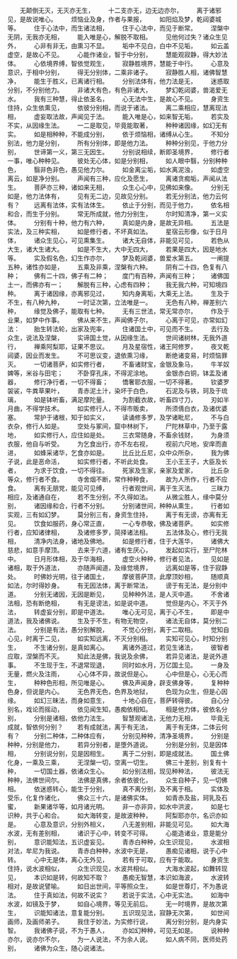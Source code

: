 <!-- { "loadSidebar": true } -->
　　无颠倒无灭，无灭亦无生，
　　十二支亦无，边无边亦尔，
　　离于诸邪见，是故说唯心。
　　烦恼业及身，作者与果报，
　　如阳焰及梦，乾闼婆城等。
　　住于心法中，而生诸法相，
　　住于心法中，而见于断常。
　　涅槃中无阴，无我亦无相，
　　能入唯是心，解脱不取相。
　　见他何过失？诸众生见外，
　　心非有非无，由熏习不显。
　　垢中不见白，白中不见垢，
　　如云盖虚空，是故心不见。
　　心能作诸业，智于中分别，
　　慧能观寂静，得大妙法体。
　　心依境界缚，智依觉观生，
　　寂静胜境界，慧能于中行。
　　心意及意识，于相中分别，
　　得无分别体，二乘非诸子。
　　寂静胜人相，诸佛智慧净，
　　能生于胜义，已离诸行相。
　　分别法体有，他力法是无，
　　迷惑取分别，不分别他力。
　　非诸大有色，有色非诸大，
　　梦幻乾闼婆，兽渴爱无水。
　　我有三种慧，得止依圣名，
　　心无法中生，是故心不见。
　　身资生住持，众生依熏见，
　　依彼分别相，而说于诸法。
　　离二乘相应，慧离现法相，
　　虚妄取法故，声闻见于法。
　　能入唯是心，如来智无垢，
　　若实及不实，从因缘生法。
　　一二是取见，毕竟能取著，
　　种种诸因缘，如幻无有实。
　　如是相种种，不能成分别，
　　依于烦恼相，诸缚从心生。
　　不知分别法，他力是分别，
　　所有分别体，即是他力法。
　　种种分别见，于他力分别，
　　世谛第一义，第三无因生。
　　分别说相续，断即圣境界，
　　修行者一事，唯心种种见。
　　彼处无心体，如是分别相，
　　如人眼中翳，分别种种色，
　　翳非色非色，愚见他力尔。
　　如金离尘垢，如水离泥浊，
　　如虚空离云，如是净分别。
　　声闻有三种，应化及愿生，
　　离诸贪痴垢，声闻从法生。
　　菩萨亦三种，诸如来无相，
　　众生心心中，见佛如来像。
　　分别无如是，他力法体有，
　　见有无二边，见故见分别。
　　若无分别法，他力云何有？
　　远离有法体，实有法体生。
　　依止于分别，而见于他力，
　　依名相和合，而生于分别。
　　常无所成就，他力分别生，
　　尔时知清净，第一义实体。
　　分别有十种，他力有六种，
　　真如是内身，是故无异相。
　　五法是实法，及三种实相，
　　如是修行者，不坏真如法。
　　星宿云形像，似于日月体，
　　诸众生见心，可见熏集生。
　　诸大无自体，非能见可见，
　　若色从大生，诸大生诸大。
　　如是不生大，大中无四大，
　　若果是四大，因是地水等。
　　实及假名色，幻生作亦尔，
　　梦及乾闼婆，兽爱水第五。
　　一阐提五种，诸性亦如是，
　　五乘及非乘，涅槃有六种。
　　阴有二十四，色复有八种；
　　佛有二十四，佛子有二种；
　　度门有百种，声闻有三种；
　　诸佛国土一，而佛亦有一；
　　解脱有三种，心虑有四种；
　　我无我六种，可知境四种。
　　离于诸因缘，亦离邪见过，
　　知内身离垢，大乘无上法。
　　生及于不生，有八种九种，
　　一时证次第，立法唯是一。
　　无色有八种，禅差别六种，
　　缘觉及佛子，能取有七种。
　　无有三世法，常无常亦尔，
　　作及于业果，如梦中作事。
　　佛从来不生，声闻佛子尔，
　　心离于可见，亦常如幻法：
　　胎生转法轮，出家及兜率，
　　住诸国土中，可见而不生。
　　去行及众生，说法及涅槃，
　　实谛国土觉，从因缘生法。
　　世间诸树林，无我外道行，
　　禅乘阿梨耶，证果不思议。
　　月及星宿性，诸王阿修罗，
　　夜叉乾闼婆，因业而发生。
　　不可思议变，退依熏习缘，
　　断绝诸变易，时烦恼罪灭。
　　一切诸菩萨，如实修行者，
　　不畜诸财宝，金银及象马，
　　牛羊奴婢等，米谷与田宅；
　　不卧穿孔床，不得泥涂地。
　　金银赤白铜，钵盂及诸器，
　　修行净行者，一切不得畜；
　　憍奢耶衣服，一切不得著。
　　钦婆罗袈裟，牛粪草果叶，
　　青赤泥土汁，染坏于白色，
　　石泥及与铁，珂及于琉璃，
　　如是钵听畜，满足摩陀量。
　　为割截衣故，听畜四寸刀，
　　刃如半月曲，不得学技术。
　　如实修行人，不得市贩卖，
　　所须倩白衣，及诸优婆塞。
　　常护于诸根，知于如实义，
　　读诵修多罗，及学诸毗尼，
　　不与白衣杂，修行人如是。
　　空处与冢间，窟中林树下，
　　尸陀林草中，乃至于露地，
　　如实修行人，应住如是处。
　　三衣常随身，不畜余钱财，
　　为身须衣服，他自与听受。
　　为乞食出行，亦不左右视，
　　视前六尺地，安庠而直进，
　　如蜂采诸华，乞食亦如是。
　　比丘比丘尼，众中众所杂，
　　我为佛子说，此是恶命活，
　　如实修行者，不听此处食。
　　王小王王子，大臣及长者，
　　为求于饮食，一切不得往。
　　死家及生家，亲家及爱家，
　　比丘杂等众，修行者不食。
　　寺舍烟不断，常作种种食，
　　故为人所作，行者不应食。
　　离有无朋党，能见可见缚，
　　行者观世间，离于生灭法。
　　三昧力相应，及诸通自在，
　　若不生分别，不久得如法。
　　从微尘胜人，缘中莫分别，
　　诸因缘和合，行者不分别。
　　分别诸世间，种种从熏生，
　　行者如实观，三有如幻梦。
　　莫分别三有，身资生住持，
　　离于有无谤，亦离有无见。
　　饮食如服药，身心常正直，
　　一心专恭敬，佛及诸菩萨。
　　如实修行者，应知诸律相，
　　及诸修多罗，简择诸法相。
　　五法体及心，修行无我相，
　　清净内法身，诸地及佛地。
　　如是修行者，住于大莲华，
　　诸佛大慈悲，如意手摩顶。
　　去来于六道，诸有生厌心，
　　发起如实行，至尸陀林中。
　　日月形体相，及于华海相，
　　虚空火种种，修行者见法，
　　见如是诸相，取于外道法，
　　亦随声闻道，及缘觉境界，
　　远离如是等，住于寂静处。
　　时佛妙光明，往于诸国土，
　　摩彼菩萨顶，此摩顶妙相，
　　随顺真如法，尔时得妙身。
　　有无因法体，离于断常法，
　　谤于有无法，是分别中道。
　　分别无诸因，无因是断见，
　　见种种外法，是人灭中道。
　　不舍诸法相，恐有断绝相，
　　有无是谤法，如是说中道。
　　觉但是内心，不灭于外法，
　　转虚妄分别，即是中道法。
　　唯心无可见，离于心不生，
　　即是中道法，我及诸佛说。
　　生及于不生，有物无物空，
　　诸法无自体，莫分别二法。
　　分别是有法，愚分别解脱，
　　不觉心分别，离于二取相。
　　觉知自心见，时离于二见，
　　如实知远离，不灭分别相。
　　实知可见心，时知分别生，
　　不生诸分别，是真如离心。
　　离诸外道过，若见生诸法，
　　彼智者应取，涅槃而不灭。
　　知此法是佛，我说及余佛，
　　若异见诸法，是说外道事。
　　不生现于生，不退常现退，
　　同时如水月，万亿国土见。
　　一身及无量，燃火及注雨，
　　心心体不异，故说但是心。
　　心中但是心，心无心而生，
　　种种色形相，所见唯是心。
　　佛及声闻身，辟支佛身等，
　　复种种色身，但说是内心。
　　无色界无色，色界及地狱，
　　色现为众生，但是心因缘。
　　如幻三昧法，而身如意生，
　　十地心自在，菩萨转得彼。
　　自心分别名，戏论而摇动，
　　依见闻生知，愚痴依相知。
　　相是他力体，彼依名分别，
　　分别是诸相，依他力法生。
　　智慧观诸法，无他力无相，
　　毕竟无成就，智依何分别？
　　若有成就法，离于有无法，
　　离于有无体，二体云何有？
　　分别二种体，二种体应有，
　　分别见种种，清净圣境界，
　　分别是种种，分别是他力，
　　若异分别者，是堕外道说。
　　分别是分别，见是因体相，
　　分别说分别，见是因相生。
　　离于二分别，即是成就法。
　　国土佛化身，一乘及三乘，
　　无涅槃一切，空离一切生。
　　佛三十差别，别复有十种，
　　一切国土器，依诸众生心。
　　如分别法相，现见种种法，
　　彼法无种种，法佛世间尔。
　　法佛是真佛，余者依彼化，
　　众生自种子，见一切佛相。
　　依迷惑转心，能生于分别，
　　真不离分别，及不离于相。
　　实体及受乐，化复作诸化，
　　佛众三十六，是诸佛实体。
　　如青赤及盐，珂乳及石蜜，
　　新果诸华等，如月诸光明。
　　非一亦非异，如水中洪波，
　　如是七识种，共于心和合。
　　如大海转变，是故波种种，
　　阿梨耶亦尔，名识亦如是。
　　心意及意识，分别外相义，
　　八无差别相，非能见可见。
　　如大海水波，无有差别相，
　　诸识于心中，转变不可得。
　　心能造诸业，意是能分别，
　　意识能知法，五识虚妄见。
　　青赤白种种，众生识现见，
　　水波相对法，牟尼为我说。
　　青赤白种种，水波中无是，
　　愚痴见诸相，说于心中转。
　　心中无是体，离心无外见，
　　若有于可取，应有于能取。
　　身资生住持，说水波相似，
　　众生识现见，水波共相似。
　　大海水波起，如舞转现见，
　　本识如是转，何故知不取？
　　愚痴无智慧，本识如海波，
　　水波转相对，是故说譬喻。
　　如日出世间，平等照众生，
　　如是世尊灯，不为愚说法。
　　住于真如法，何故不说实？
　　若说于实法，心中无实法。
　　如海中水波，如镜及于梦，
　　如自心境界，等见无前后。
　　无一时境界，是故次第生，
　　识能知诸法，意复能分别。
　　五识现见法，寂静无次第，
　　如世间画师，及画师弟子。
　　我住于妙法，为实修行说，
　　离分别分别，是内身实智。
　　我诸佛子说，不为于愚人，
　　亦如幻种种，可见无如是。
　　说种种亦尔，说亦尔不尔，
　　为一人说法，不为余人说。
　　如人病不同，医师处药别，
　　诸佛为众生，随心说诸法。
